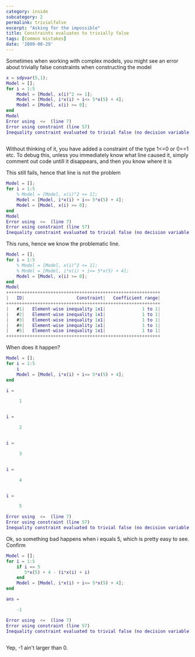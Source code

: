 ```yaml
---
category: inside
subcategory: 2
permalink: trivialfalse
excerpt: "Asking for the impossible"
title: Constraints evaluates to trivially false
tags: [Common mistakes]
date: '2009-08-29'
---
```


Sometimes when working with complex models, you might see an error about trivially false constraints when constructing the model

````matlab
x = sdpvar(5,1);
Model = [];
for i = 1:5
    Model = [Model, x(i)^2 <= 1];
    Model = [Model, i*x(i) + i<= 5*x(5) + 4];
    Model = [Model, x(i) >= 0];
end
Model
Error using  <=  (line 7)
Error using constraint (line 57)
Inequality constraint evaluated to trivial false (no decision variable in constraint)
 
````

Without thinking of it, you have added a constraint of the type 1<=0 or 0==1 etc. To debug this, unless you immediately know what line caused it, simply comment out code untill it disappears, and then you know where it is

This still fails, hence that line is not the problem

````matlab
Model = [];
for i = 1:5
    % Model = [Model, x(i)^2 <= 1];
    Model = [Model, i*x(i) + i<= 5*x(5) + 4];
    Model = [Model, x(i) >= 0];
end
Model
Error using  <=  (line 7)
Error using constraint (line 57)
Inequality constraint evaluated to trivial false (no decision variable in constraint)
````

This runs, hence we know the problematic line.

````matlab
Model = [];
for i = 1:5
    % Model = [Model, x(i)^2 <= 1];
    % Model = [Model, i*x(i) + i<= 5*x(5) + 4];
    Model = [Model, x(i) >= 0];
end
Model
+++++++++++++++++++++++++++++++++++++++++++++++++++++++++++
|   ID|                    Constraint|   Coefficient range|
+++++++++++++++++++++++++++++++++++++++++++++++++++++++++++
|   #1|   Element-wise inequality 1x1|              1 to 1|
|   #2|   Element-wise inequality 1x1|              1 to 1|
|   #3|   Element-wise inequality 1x1|              1 to 1|
|   #4|   Element-wise inequality 1x1|              1 to 1|
|   #5|   Element-wise inequality 1x1|              1 to 1|
+++++++++++++++++++++++++++++++++++++++++++++++++++++++++++
````

When does it happen?

````matlab
Model = [];
for i = 1:5
    i
    Model = [Model, i*x(i) + i<= 5*x(5) + 4];
end

i =

     1


i =

     2


i =

     3


i =

     4


i =

     5

Error using  <=  (line 7)
Error using constraint (line 57)
Inequality constraint evaluated to trivial false (no decision variable in constraint)
````

Ok, so something bad happens when i equals 5, which is pretty easy to see. Confirm

````matlab
Model = [];
for i = 1:5
    if i == 5
       5*x(5) + 4 - (i*x(i) + i)
    end
    Model = [Model, i*x(i) + i<= 5*x(5) + 4];
end

ans =

    -1

Error using  <=  (line 7)
Error using constraint (line 57)
Inequality constraint evaluated to trivial false (no decision variable in constraint)
 
````

Yep, -1 ain't larger than 0.
